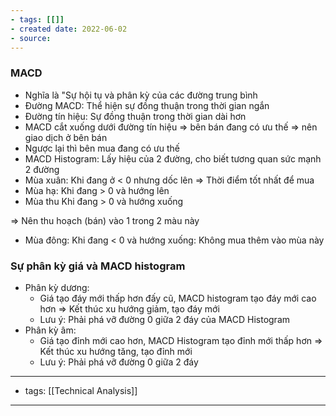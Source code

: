 ```yaml
---
- tags: [[]]
- created date: 2022-06-02
- source: 
---
```


### MACD

-   Nghĩa là "Sự hội tụ và phân kỳ của các đường trung bình
-   Đường MACD: Thể hiện sự đồng thuận trong thời gian ngắn
-   Đường tín hiệu: Sự đồng thuận trong thời gian dài hơn
-   MACD cắt xuống dưới đường tín hiệu ⇒ bên bán đang có ưu thế ⇒ nên giao dịch ở bên bán
-   Ngược lại thì bên mua đang có ưu thế
-   MACD Histogram: Lấy hiệu của 2 đường, cho biết tương quan sức mạnh 2 đường
-   Mùa xuân: Khi đang ở < 0 nhưng dốc lên ⇒ Thời điểm tốt nhất để mua
-   Mùa hạ: Khi đang > 0 và hướng lên
-   Mùa thu Khi đang > 0 và hướng xuống

⇒ Nên thu hoạch (bán) vào 1 trong 2 màu này

-   Mùa đông: Khi đang < 0 và hướng xuống: Không mua thêm vào mùa này

### Sự phân kỳ giá và MACD histogram

-   Phân kỳ dương:
    -   Giá tạo đáy mới thấp hơn đấy cũ, MACD histogram tạo đáy mới cao hơn ⇒ Kết thúc xu hướng giảm, tạo đáy mới
    -   Lưu ý: Phải phá vỡ đường 0 giữa 2 đáy của MACD Histogram
-   Phân kỳ âm:
    -   Giá tạo đỉnh mới cao hơn, MACD Histogram tạo đỉnh mới thấp hơn ⇒ Kết thúc xu hướng tăng, tạo đỉnh mới
    -   Lưu ý: Phải phá vỡ đường 0 giữa 2 đáy

---
- tags: [[Technical Analysis]]
---